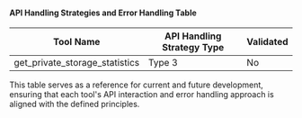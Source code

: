 #### API Handling Strategies and Error Handling Table
| Tool Name                       | API Handling Strategy Type                          | Validated |
|---------------------------------|----------------------------------------------------|-----------|
| get_private_storage_statistics  | Type 3 | No        |

This table serves as a reference for current and future development, ensuring that each tool's API interaction and error handling approach is aligned with the defined principles.
